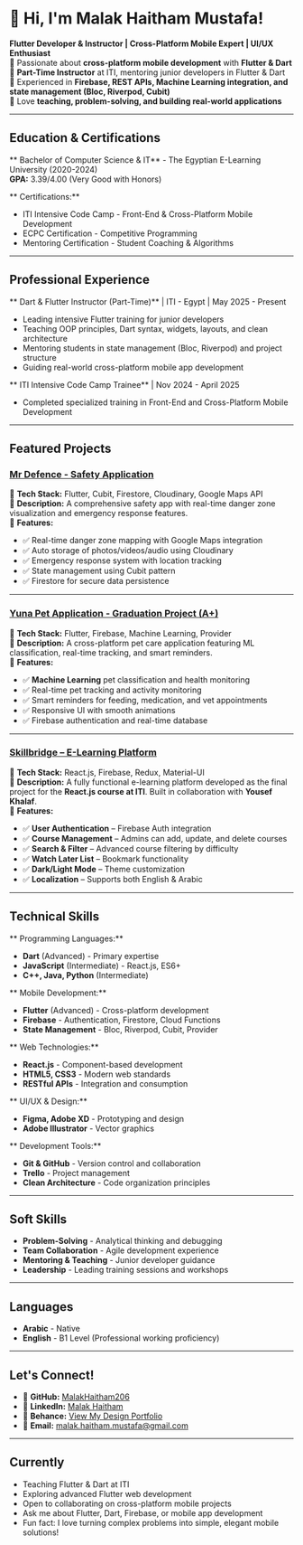 # 👋 Hi, I'm Malak Haitham Mustafa!  
 **Flutter Developer & Instructor | Cross-Platform Mobile Expert | UI/UX Enthusiast**  
🔹 Passionate about **cross-platform mobile development** with **Flutter & Dart**  
🔹 **Part-Time Instructor** at ITI, mentoring junior developers in Flutter & Dart  
🔹 Experienced in **Firebase, REST APIs, Machine Learning integration, and state management (Bloc, Riverpod, Cubit)**  
🔹 Love **teaching, problem-solving, and building real-world applications**  

---

##  Education & Certifications
** Bachelor of Computer Science & IT** - The Egyptian E-Learning University (2020-2024)  
**GPA:** 3.39/4.00 (Very Good with Honors)  

** Certifications:**  
- ITI Intensive Code Camp - Front-End & Cross-Platform Mobile Development
- ECPC Certification - Competitive Programming
- Mentoring Certification - Student Coaching & Algorithms

---

##  Professional Experience
** Dart & Flutter Instructor (Part-Time)** | ITI - Egypt | May 2025 - Present  
- Leading intensive Flutter training for junior developers
- Teaching OOP principles, Dart syntax, widgets, layouts, and clean architecture
- Mentoring students in state management (Bloc, Riverpod) and project structure
- Guiding real-world cross-platform mobile app development

** ITI Intensive Code Camp Trainee** | Nov 2024 - April 2025  
- Completed specialized training in Front-End and Cross-Platform Mobile Development

---

##  Featured Projects  

###  [Mr Defence - Safety Application](https://www.behance.net/gallery/your-project-link)  
📌 **Tech Stack:** Flutter, Cubit, Firestore, Cloudinary, Google Maps API  
📌 **Description:** A comprehensive safety app with real-time danger zone visualization and emergency response features.  
📌 **Features:**  
- ✅ Real-time danger zone mapping with Google Maps integration  
- ✅ Auto storage of photos/videos/audio using Cloudinary  
- ✅ Emergency response system with location tracking  
- ✅ State management using Cubit pattern  
- ✅ Firestore for secure data persistence  

---

###  [Yuna Pet Application - Graduation Project (A+)](https://github.com/MalakHaitham206/YunaPetApp)  
📌 **Tech Stack:** Flutter, Firebase, Machine Learning, Provider  
📌 **Description:** A cross-platform pet care application featuring ML classification, real-time tracking, and smart reminders.  
📌 **Features:**  
- ✅ **Machine Learning** pet classification and health monitoring  
- ✅ Real-time pet tracking and activity monitoring  
- ✅ Smart reminders for feeding, medication, and vet appointments  
- ✅ Responsive UI with smooth animations  
- ✅ Firebase authentication and real-time database  

---

###  [Skillbridge – E-Learning Platform](https://github.com/your-username/skillbridge)  
📌 **Tech Stack:** React.js, Firebase, Redux, Material-UI  
📌 **Description:** A fully functional e-learning platform developed as the final project for the **React.js course at ITI**. Built in collaboration with **Yousef Khalaf**.  
📌 **Features:**  
- ✅ **User Authentication** – Firebase Auth integration  
- ✅ **Course Management** – Admins can add, update, and delete courses  
- ✅ **Search & Filter** – Advanced course filtering by difficulty  
- ✅ **Watch Later List** – Bookmark functionality  
- ✅ **Dark/Light Mode** – Theme customization  
- ✅ **Localization** – Supports both English & Arabic  

---

##  Technical Skills  

**  Programming Languages:**  
- **Dart** (Advanced) - Primary expertise
- **JavaScript** (Intermediate) - React.js, ES6+
- **C++, Java, Python** (Intermediate)

**  Mobile Development:**  
- **Flutter** (Advanced) - Cross-platform development
- **Firebase** - Authentication, Firestore, Cloud Functions
- **State Management** - Bloc, Riverpod, Cubit, Provider

**  Web Technologies:**  
- **React.js** - Component-based development
- **HTML5, CSS3** - Modern web standards
- **RESTful APIs** - Integration and consumption

**  UI/UX & Design:**  
- **Figma, Adobe XD** - Prototyping and design
- **Adobe Illustrator** - Vector graphics

** Development Tools:**  
- **Git & GitHub** - Version control and collaboration
- **Trello** - Project management
- **Clean Architecture** - Code organization principles

---

## Soft Skills
- **Problem-Solving** - Analytical thinking and debugging
- **Team Collaboration** - Agile development experience  
- **Mentoring & Teaching** - Junior developer guidance
- **Leadership** - Leading training sessions and workshops

---

## Languages
- **Arabic** - Native
- **English** - B1 Level (Professional working proficiency)

---


## Let's Connect!  
- 🔗 **GitHub:** [MalakHaitham206](https://github.com/MalakHaitham206)  
- 🔗 **LinkedIn:** [Malak Haitham](https://www.linkedin.com/in/malak-haitham-7a005b239)  
- 🎨 **Behance:** [View My Design Portfolio](https://www.behance.net/your-profile)
- 📧 **Email:** malak.haitham.mustafa@gmail.com  

---

## Currently
- Teaching Flutter & Dart at ITI
- Exploring advanced Flutter web development
- Open to collaborating on cross-platform mobile projects
- Ask me about Flutter, Dart, Firebase, or mobile app development
- Fun fact: I love turning complex problems into simple, elegant mobile solutions!
